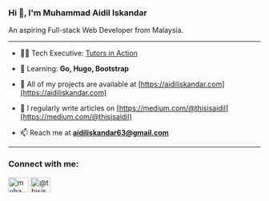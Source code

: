 ### **Hi 👋, I'm Muhammad Aidil Iskandar**
An aspiring Full-stack Web Developer from Malaysia.

---
- 🧑‍💻 Tech Executive: [Tutors in Action](https://tutors-in-action.org/)

- 🌱 Learning: **Go, Hugo, Bootstrap**

- 📔 All of my projects are available at [https://aidiliskandar.com](https://aidiliskandar.com)

- 📝 I regularly write articles on [https://medium.com/@thisisaidil](https://medium.com/@thisisaidil)

- 📫 Reach me at **aidiliskandar63@gmail.com**

---

<h3 align="left">Connect with me:</h3>
<p align="left">
<a href="https://linkedin.com/in/muhammad-aidil-iskandar" target="blank"><img align="center" src="https://raw.githubusercontent.com/rahuldkjain/github-profile-readme-generator/master/src/images/icons/Social/linked-in-alt.svg" alt="muhammad-aidil-iskandar" height="30" width="40" /></a>
<a href="https://medium.com/@thisisaidil" target="blank"><img align="center" src="https://raw.githubusercontent.com/rahuldkjain/github-profile-readme-generator/master/src/images/icons/Social/medium.svg" alt="@thisisaidil" height="30" width="40" /></a>
</p>
